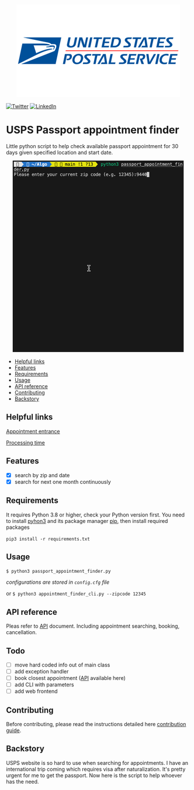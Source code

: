 <p align="center">
  <img src="Resources/United-States-Postal-Service-Logo.png" width="448" height="252"/>
</p>

[![Twitter](https://img.shields.io/badge/twitter-%40JackieQi-blue.svg?style=flat-square)](https://twitter.com/JackieQi)
[![LinkedIn](https://img.shields.io/badge/LinkedIn-JackieQi-blue.svg?style=flat-square)](https://www.linkedin.com/in/chiqi/)
# USPS Passport appointment finder



Little python script to help check available passport appointment for 30 days given specified location and start date.

<p align="center">
  <img src="Resources/demo.gif" alt="animated" />
</p>

- [Helpful links](#helpful-links)
- [Features](#features)
- [Requirements](#requirements)
- [Usage](#usage)
- [API reference](#api-reference)
- [Contributing](#contributing)
- [Backstory](#backstory)



## Helpful links
[Appointment entrance](https://tools.usps.com/rcas.htm)

[Processing time](https://travel.state.gov/content/travel/en/passports/how-apply/processing-times.html)

## Features
- [x] search by zip and date
- [x] search for next one month continuously

## Requirements

It requires Python 3.8 or higher, check your Python version first. You need to install [pyhon3](ttps://www.python.org/downloads/) and its package manager [pip](https://pip.pypa.io/en/stable/installation/#get-pip-py), then install required packages

```pip3 install -r requirements.txt```


## Usage
```$ python3 passport_appointment_finder.py```

*configurations are stored in ```config.cfg``` file*

or ```$ python3 appointment_finder_cli.py --zipcode 12345```

## API reference
Pleas refer to [API](https://github.com/JackieQi/USPSPassportAppointmentFinder/blob/main/API_Reference.md) document. 
Including appointment searching, booking, cancellation.

## Todo
- [ ] move hard coded info out of main class
- [ ] add exception handler
- [ ] book closest appointment ([API](https://github.com/JackieQi/USPSPassportAppointmentFinder/blob/main/API_Reference.md) available here)
- [ ] add CLI with parameters
- [ ] add web frontend

## Contributing

Before contributing, please read the instructions detailed here [contribution guide](https://github.com/JackieQi/USPSPassportAppointmentFinder/blob/main/CONTRIBUTING.md).

## Backstory

USPS website is so hard to use when searching for appointments. I have an international trip coming which requires visa after naturalization.
It's pretty urgent for me to get the passport. Now here is the script to help whoever has the need.

